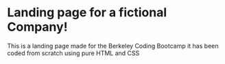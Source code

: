 # Landing page for a fictional Company!

This is a landing page made for the Berkeley Coding Bootcamp it has been coded
from scratch using pure HTML and CSS
